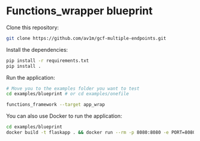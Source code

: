# Functions_wrapper blueprint

Clone this repository:

```bash
git clone https://github.com/av1m/gcf-multiple-endpoints.git
```

Install the dependencies:

```bash
pip install -r requirements.txt
pip install .
```

Run the application:

```bash
# Move you to the examples folder you want to test
cd examples/blueprint # or cd examples/onefile

functions_framework --target app_wrap
```

You can also use Docker to run the application:

```bash
cd examples/blueprint
docker build -t flaskapp . && docker run --rm -p 8080:8080 -e PORT=8080 flaskapp
```

